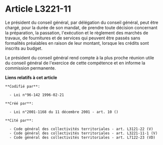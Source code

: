 # Article L3221-11

Le président du conseil général, par délégation du conseil général, peut être chargé, pour la durée de son mandat, de prendre
toute décision concernant la préparation, la passation, l'exécution et le règlement des marchés de travaux, de fournitures et
de services qui peuvent être passés sans formalités préalables en raison de leur montant, lorsque les crédits sont inscrits
au budget.

Le président du conseil général rend compte à la plus proche réunion utile du conseil général de l'exercice de cette
compétence et en informe la commission permanente.

**Liens relatifs à cet article**

	**Codifié par**:

	  - Loi n°96-142 1996-02-21

	**Créé par**:

	  - Loi n°2001-1168 du 11 décembre 2001 - art. 10 ()

	**Cité par**:

	  - Code général des collectivités territoriales - art. L3121-22 (V)
	  - Code général des collectivités territoriales - art. L3221-11-1 (V)
	  - Code général des collectivités territoriales - art. L7122-23 (VD)
